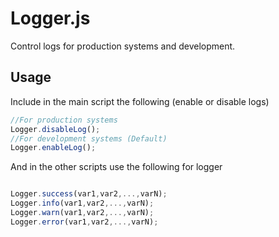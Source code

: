 # Logger.js

Control logs for production systems and development.

## Usage

Include in the main script the following (enable or disable logs)
```javascript
//For production systems
Logger.disableLog();
//For development systems (Default)
Logger.enableLog();
```

And in the other scripts use the following for logger
```javascript

Logger.success(var1,var2,...,varN);
Logger.info(var1,var2,...,varN);
Logger.warn(var1,var2,...,varN);
Logger.error(var1,var2,...,varN);


```
